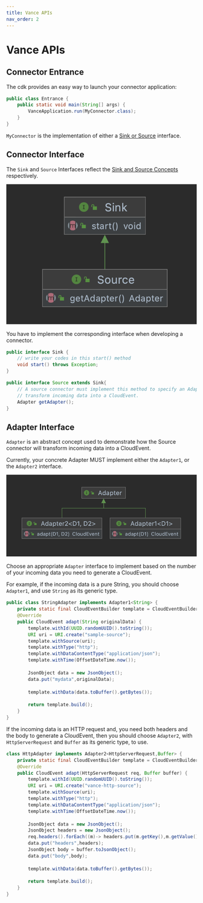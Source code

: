 ```yaml
---
title: Vance APIs
nav_order: 2
---
```


# Vance APIs

## Connector Entrance

The cdk provides an easy way to launch your connector application:

```java
public class Entrance {
    public static void main(String[] args) {
        VanceApplication.run(MyConnector.class);
    }
}
```

`MyConnector` is the implementation of either a [Sink or Source](#connector-interface) interface.

## Connector Interface

The `Sink` and `Source` Interfaces reflect the [Sink and Source Concepts][concept] respectively.

![connector](images/connector.png)

You have to implement the corresponding interface when developing a connector.
```java
public interface Sink {
    // write your codes in this start() method
    void start() throws Exception;
}
```

```java
public interface Source extends Sink{
    // A source connector must implement this method to specify an Adapter to tell how the connector will
    // transform incoming data into a CloudEvent.
    Adapter getAdapter();
}
```

## Adapter Interface

`Adapter` is an abstract concept used to demonstrate how the Source connector will transform incoming data into
a CloudEvent.

Currently, your concrete Adapter MUST implement either the `Adapter1`, or the `Adapter2` interface.

![adapter](images/adapter.png)

Choose an appropriate `Adapter` interface to implement based on the number of your incoming data you need to generate a
CloudEvent.

For example, if the incoming data is a pure String, you should choose `Adapter1`, and use `String` as its generic type.

```java
public class StringAdapter implements Adapter1<String> {
    private static final CloudEventBuilder template = CloudEventBuilder.v1();
    @Override
    public CloudEvent adapt(String originalData) {
        template.withId(UUID.randomUUID().toString());
        URI uri = URI.create("sample-source");
        template.withSource(uri);
        template.withType("http");
        template.withDataContentType("application/json");
        template.withTime(OffsetDateTime.now());

        JsonObject data = new JsonObject();
        data.put("mydata",originalData);
        
        template.withData(data.toBuffer().getBytes());

        return template.build();
    }
}
```

If the incoming data is an HTTP request and, you need both headers and the body to generate a CloudEvent, 
then you should choose `Adapter2`, with `HttpServerRequest` and `Buffer` as its generic type, to use.

```java
class HttpAdapter implements Adapter2<HttpServerRequest,Buffer> {
    private static final CloudEventBuilder template = CloudEventBuilder.v1();
    @Override
    public CloudEvent adapt(HttpServerRequest req, Buffer buffer) {
        template.withId(UUID.randomUUID().toString());
        URI uri = URI.create("vance-http-source");
        template.withSource(uri);
        template.withType("http");
        template.withDataContentType("application/json");
        template.withTime(OffsetDateTime.now());

        JsonObject data = new JsonObject();
        JsonObject headers = new JsonObject();
        req.headers().forEach((m)-> headers.put(m.getKey(),m.getValue()));
        data.put("headers",headers);
        JsonObject body = buffer.toJsonObject();
        data.put("body",body);
        
        template.withData(data.toBuffer().getBytes());

        return template.build();
    }
}
```

[concept]: https://github.com/linkall-labs/vance-docs/blob/main/docs/concept.md